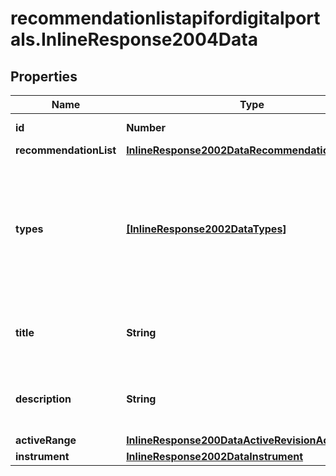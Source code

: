 # recommendationlistapifordigitalportals.InlineResponse2004Data

## Properties

Name | Type | Description | Notes
------------ | ------------- | ------------- | -------------
**id** | **Number** | Identifier of the revision. | [optional] 
**recommendationList** | [**InlineResponse2002DataRecommendationList**](InlineResponse2002DataRecommendationList.md) |  | [optional] 
**types** | [**[InlineResponse2002DataTypes]**](InlineResponse2002DataTypes.md) | Set of types assigned to the recommendation list as of the given revision. The customer maintains a list of valid types for all of its recommendation lists. | [optional] 
**title** | **String** | Title assigned to the recommendation list as of the given revision. | [optional] 
**description** | **String** | Description assigned to the recommendation list as of the given revision. | [optional] 
**activeRange** | [**InlineResponse200DataActiveRevisionActiveRange**](InlineResponse200DataActiveRevisionActiveRange.md) |  | [optional] 
**instrument** | [**InlineResponse2002DataInstrument**](InlineResponse2002DataInstrument.md) |  | [optional] 


